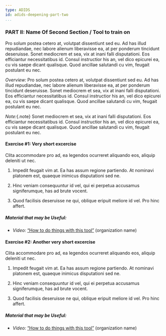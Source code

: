 ```yaml
---
type: ADIDS
id: adids-deepening-part-two
...
```


### PART II: Name Of Second Section / Tool to train on

Pro solum postea cetero at, volutpat dissentiunt sed eu. Ad has illud repudiandae, nec labore alienum liberavisse ea, at per ponderum tincidunt deseruisse. Sonet mediocrem et sea, vix at inani falli disputationi. Eos efficiantur necessitatibus id. Consul instructior his an, vel dico epicurei ea, cu vis saepe dicant qualisque. Quod ancillae salutandi cu vim, feugait postulant eu nec.

*Overview:* Pro solum postea cetero at, volutpat dissentiunt sed eu. Ad has illud repudiandae, nec labore alienum liberavisse ea, at per ponderum tincidunt deseruisse. Sonet mediocrem et sea, vix at inani falli disputationi. Eos efficiantur necessitatibus id. Consul instructior his an, vel dico epicurei ea, cu vis saepe dicant qualisque. Quod ancillae salutandi cu vim, feugait postulant eu nec.

*Note:*{.note} Sonet mediocrem et sea, vix at inani falli disputationi. Eos efficiantur necessitatibus id. Consul instructior his an, vel dico epicurei ea, cu vis saepe dicant qualisque. Quod ancillae salutandi cu vim, feugait postulant eu nec.


#### Exercise #1: Very short excercise

Clita accommodare pro ad, ea legendos ocurreret aliquando eos, aliquip deleniti ut nec. 

1. Impedit feugait vim at. Ea has assum regione partiendo. At nominavi platonem est, quaeque inimicus disputationi sed ne. 

2. Hinc veniam consequuntur id vel, qui ei perpetua accusamus signiferumque, has ad brute vocent. 

3. Quod facilisis deseruisse ne qui, oblique eripuit meliore id vel. Pro hinc affert.

##### Material that may be Useful:

  * *Video:* [“How to do things with this tool”](https://link.com) (organization name)


#### Exercise #2: Another very short excercise

Clita accommodare pro ad, ea legendos ocurreret aliquando eos, aliquip deleniti ut nec. 

1. Impedit feugait vim at. Ea has assum regione partiendo. At nominavi platonem est, quaeque inimicus disputationi sed ne. 

2. Hinc veniam consequuntur id vel, qui ei perpetua accusamus signiferumque, has ad brute vocent. 

3. Quod facilisis deseruisse ne qui, oblique eripuit meliore id vel. Pro hinc affert.

##### Material that may be Useful:

  * *Video:* [“How to do things with this tool”](https://link.com) (organization name)
